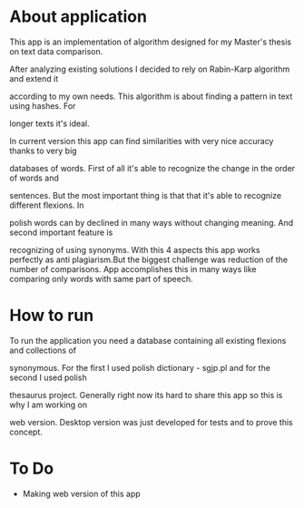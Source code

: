 # About application
This app is an implementation of algorithm designed for my Master's thesis on text data comparison. 

After analyzing existing solutions I decided to rely on Rabin-Karp algorithm and extend it 

according to my own needs. This algorithm is about finding a pattern in text using hashes. For 

longer texts it's ideal.

In current version this app can find similarities with very nice accuracy thanks to very big 

databases of words. First of all it's able to recognize the change in the order of words and 

sentences. But the most important thing is that that it's able to recognize different flexions. In 

polish words can by declined in many ways without changing meaning. And second important feature is 

recognizing of using synonyms. With this 4 aspects this app works perfectly as anti plagiarism.But the biggest challenge was reduction of the number of comparisons. App accomplishes this in many ways like comparing only words with same part of speech.

# How to run
To run the application you need a database containing all existing flexions and collections of 

synonymous. For the first I used polish dictionary - sgjp.pl and for the second I used polish 

thesaurus project. Generally right now its hard to share this app so this is why I am working on 

web version. Desktop version was just developed for tests and to prove this concept.

# To Do
* Making web version of this app
